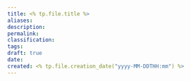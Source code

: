 ```yaml
---
title: <% tp.file.title %>
aliases: 
description: 
permalink: 
classification: 
tags: 
draft: true
date: 
created: <% tp.file.creation_date("yyyy-MM-DDTHH:mm") %>
---
```

